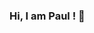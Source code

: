 ### Hi, I am Paul ! 👋



<!--
Tripadvisor
https://github.com/paultsogbe/tripadvisor
https://paul-tripadvisor.netlify.app/

Deliveroo
https://github.com/paultsogbe/deliveroo-backend
https://github.com/paultsogbe/deliveroo-frontend
https://paul-deliveroo.netlify.app/

Vinted
https://github.com/paultsogbe/vinted-backend
https://github.com/paultsogbe/vinted-frontend
https://paul-vinted.netlify.app/

Marvel
https://paul-marvel.netlify.app/
https://github.com/paultsogbe/marvel-frontend
https://github.com/paultsogbe/marvel-backend

Airbnb
https://github.com/paultsogbe/react-native-airbnb
**paultsogbe/paultsogbe** is a ✨ _special_ ✨ repository because its `README.md` (this file) appears on your GitHub profile.

Here are some ideas to get you started:

- 🔭 I’m currently working on ... React
- 🌱 I’m currently learning ... Vue.js
- 👯 I’m looking to collaborate on ... Vue.js
- 🤔 I’m looking for help with ... Finding my first job as e developer
- 💬 Ask me about ... anything
- 📫 How to reach me: ... [LinkedIn](https://www.linkedin.com/in/paul-tsogbe)
- 😄 Pronouns: ...He/Him
- ⚡ Fun fact: ... I like hats
Here are some ideas to get you started:

- 🔭 I’m currently working on ...
- 🌱 I’m currently learning ...
- 👯 I’m looking to collaborate on ...
- 🤔 I’m looking for help with ...
- 💬 Ask me about ...
- 📫 How to reach me: ...
- 😄 Pronouns: ...
- ⚡ Fun fact: ...
-->
